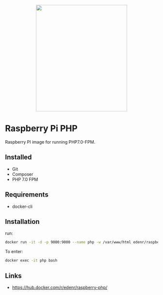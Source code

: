 <p align="center"><img src="https://s17.postimg.cc/kwyw37sxb/0_Hl-1_BN46_JLi_Th8_UM.png" width="300" height="350"></p>

# Raspberry Pi PHP

Raspberry PI image for running PHP7.0-FPM.

## Installed
- Git
- Composer
- PHP 7.0 FPM

## Requirements

- docker-cli

## Installation

run:
```sh
docker run -it -d -p 9000:9000 --name php -w /var/www/html edenr/raspberry-php
```

To enter:
```sh
docker exec -it php bash
```

## Links

- https://hub.docker.com/r/edenr/raspberry-php/

